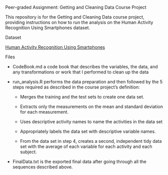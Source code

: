Peer-graded Assignment: Getting and Cleaning Data Course Project

This repository is for the Getting and Cleaning Data course project, providing
instructions on how to run the analysis on the Human Activity Recognition Using
Smartphones dataset.

Dataset

[Human Activity Recognition Using
Smartphones](https://d396qusza40orc.cloudfront.net/getdata%2Fprojectfiles%2FUCI%20HAR%20Dataset.zip)

Files

-   CodeBook.md a code book that describes the variables, the data, and any
    transformations or work that I performed to clean up the data

-   run_analysis.R performs the data preparation and then followed by the 5
    steps required as described in the course project’s definition:

    -   Merges the training and the test sets to create one data set.

    -   Extracts only the measurements on the mean and standard deviation for
        each measurement.

    -   Uses descriptive activity names to name the activities in the data set

    -   Appropriately labels the data set with descriptive variable names.

    -   From the data set in step 4, creates a second, independent tidy data set
        with the average of each variable for each activity and each subject.

-   FinalData.txt is the exported final data after going through all the
    sequences described above.

